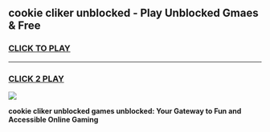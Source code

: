 
## cookie cliker unblocked - Play Unblocked Gmaes & Free
<h3>
<a href="https://news.freeplayer.one?title=cookie_cliker_unblocked&ref=16F">CLICK TO PLAY</a></h3>
<hr>

<h3>
<a href="https://news.freeplayer.one?title=cookie_cliker_unblocked&ref=16F">CLICK 2 PLAY</a>
  
</h3>

<a href="https://news.freeplayer.one?title=cookie_cliker_unblocked&ref=16F/"><img src="https://clearcache.store/games.png"></a>


**cookie cliker unblocked games unblocked: Your Gateway to Fun and Accessible Online Gaming**
